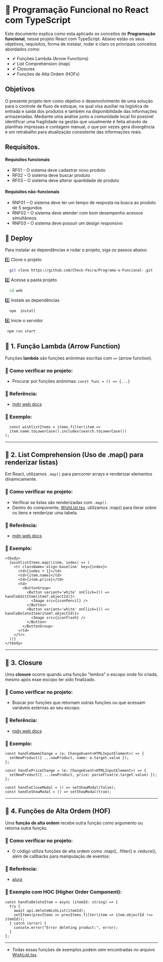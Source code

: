 # 📘 Programação Funcional no React com TypeScript

Este documento explica como  esta aplicado os  conceitos de **Programação funcional**, nesse  projeto React com TypeScript.
Abaixo estão os seus objetivos, requisitos, forma de instalar, rodar e  claro os principais conceitos abordados como:


- ✔ Funções Lambda (Arrow Functions)
- ✔ List Comprehension (map)
- ✔ Closures
- ✔ Funções de Alta Ordem (HOFs)  

## Objetivos
O presente projeto tem como objetivo o desenvolvimento de uma solução para o controle de fluxo de estoque, na qual visa auxiliar na logística de entrada e saída dos produtos e também na disponibilidade das informações armazenadas. Mediante uma análise junto a comunidade local foi possível identificar uma fragilidade na gestão que usualmente é feita através de planilhas impressas e contagem manual, o que por vezes gera divergência e um retrabalho para atualização consistente das informações reais.

## Requisitos.
#### Requisitos funcionais
- RF01 – O sistema deve cadastrar novo produto
- RF02 – O sistema deve buscar produto
- RF03 – O sistema deve alterar quantidade de produto
#### Requisitos não-funcionais
- RNF01 – O sistema deve ter um tempo de resposta na busca ao produto de 5 segundos
- RNF02 – O sistema deve atender com bom desempenho acessos simultâneos
- RNF03 – O sistema deve possuir um design responsivo


## 🚀 Deploy
Para instalar as dependências e rodar o projeto, siga os passos abaixo:

1️⃣ Clone o projeto

```bash
  git clone https://github.com/Check-Feira/Programa-o-Funcional-.git
```
2️⃣ Acesse a pasta projeto

```bash
  cd web
```
3️⃣ Instale as dependências

```bash
  npm  install

```
4️⃣ Inicie o servidor
```bash
 npm run start     
```

## 📌 1. Função Lambda (Arrow Function)
Funções **lambda** são funções anônimas escritas com `=>` (arrow function).

### 📍 Como verificar no projeto:
- Procurar por funções anônimas: `const func = () => {...}`

### 🔎 Referência:
- [mdn web docs](https://developer.mozilla.org/pt-BR/docs/Web/JavaScript/Reference/Functions/Arrow_functions)

### 🔹 Exemplo:
```tsx
  const wishlistItems = items.filter(item => 
  item.name.toLowerCase().includes(search.toLowerCase())
);
```
---

## 📌 2. List Comprehension (Uso de .map() para renderizar listas)
Em React, utilizamos `.map()` para percorrer arrays e renderizar elementos dinamicamente.

### 📍 Como verificar no projeto:
- Verificar se listas são renderizadas com `.map()`.
- Dentro do componente, [ WishList.tsx](https://github.com/Check-Feira/Programa-o-Funcional-/blob/main/web/src/Components/WishList/WishList.tsx). utilizamos .map() para iterar sobre os itens e renderizar uma tabela.

### 🔎 Referência:
- [mdn web docs](https://developer.mozilla.org/pt-BR/docs/Web/JavaScript/Reference/Global_Objects/Array/map)

### 🔹 Exemplo:
```tsx
<tbody>
  {wishlistItems.map((item, index) => (
    <tr className='align-baseline' key={index}>
      <td>{index + 1}</td>
      <td>{item.name}</td>
      <td>{item.price}</td>
      <td>
        <ButtonGroup>
          <Button variant='white' onClick={() => handleEditItem(item?.objectId)}>
            <Image src={iconPencil} />
          </Button>
          <Button variant='white' onClick={() => handleDeleteItem(item?.objectId)}>
            <Image src={iconTrash} />
          </Button>
        </ButtonGroup>
      </td>
    </tr>
  ))}
</tbody>

```
---

## 📌 3. Closure
Uma **closure** ocorre quando uma função "lembra" o escopo onde foi criada, mesmo após esse escopo ter sido finalizado.

### 📍 Como verificar no projeto:
- Buscar por funções que retornam outras funções ou que acessam variáveis externas ao seu escopo.

### 🔎 Referência:
- [mdn web docs](https://developer.mozilla.org/pt-BR/docs/Web/JavaScript/Guide/Closures)

### 🔹 Exemplo:
```tsx
const handleNameChange = (e: ChangeEvent<HTMLInputElement>) => {
  setNewProduct({ ...newProduct, name: e.target.value });
};

const handlePriceChange = (e: ChangeEvent<HTMLInputElement>) => {
  setNewProduct({ ...newProduct, price: parseFloat(e.target.value) });
};

const handleCloseModal = () => setShowModal(false);
const handleShowModal = () => setShowModal(true); 
```
---

## 📌 4. Funções de Alta Ordem (HOF)
Uma **função de alta ordem** recebe outra função como argumento ou retorna outra função.

### 📍 Como verificar no projeto:
- O código utiliza funções de alta ordem como .map(), .filter() e .reduce(), além de callbacks para manipulação de eventos:

### 🔎 Referência:
- [alura](https://www.alura.com.br/artigos/high-order-functions?srsltid=AfmBOorggF5bvVZwN1GR6Q4uMkyXdWfW114sXmfn7pzWpblSzTpIXk3r)

### 🔹 Exemplo com HOC (Higher Order Component):
```tsx
const handleDeleteItem = async (itemId: string) => {
  try {
    await api.deleteWishList(itemId);
    setItems(prevItems => prevItems.filter(item => item.objectId !== itemId));
  } catch (error) {
    console.error("Error deleting product:", error);
  }
};

```
---

- Todas essas funções de exemplos podem sem encontradas no arquivo  [ WishList.tsx](https://github.com/Check-Feira/Programa-o-Funcional-/blob/main/web/src/Components/WishList/WishList.tsx). 





